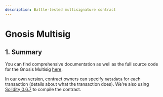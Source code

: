 ```yaml
---
description: Battle-tested multisignature contract
---
```


# Gnosis Multisig

## 1. Summary <a id="1-introduction-summary"></a>

You can find comprehensive documentation as well as the full source code for the Gnosis Multisig [here](https://github.com/gnosis/MultiSigWallet).

In [our own version](https://github.com/reflexer-labs/geb-basic-multisig/blob/master/src/MultisigWallet.sol), contract owners can specify `metadata` for each transaction \(details about what the transaction does\). We're also using [Solidity 0.6.7](https://solidity.readthedocs.io/en/v0.6.7/) to compile the contract.

